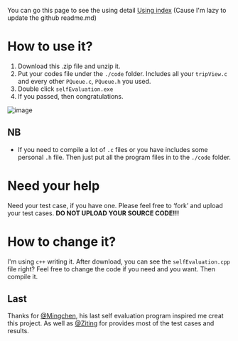 You can go this page to see the using detail [Using index](https://irradiated-edam-663.notion.site/readme-fe7d99f436364566882f7f904c10a43e) (Cause I'm lazy to update the github readme.md)

# How to use it?

1. Download this .zip file and unzip it.
2. Put your codes file under the `./code` folder. Includes all your `tripView.c` and every other `PQueue.c`, `PQueue.h` you used.
3. Double click `selfEvaluation.exe` 
4. If you passed, then congratulations.

![image](https://irradiated-edam-663.notion.site/image/https%3A%2F%2Fprod-files-secure.s3.us-west-2.amazonaws.com%2Fba4db526-e34a-4ea1-8afc-4393e69c357c%2Fd3c1f258-f1ca-4973-b17f-c5ebc27867ab%2FUntitled.png?table=block&id=7653d57b-3eab-45f0-bc97-e811e729b6f7&spaceId=ba4db526-e34a-4ea1-8afc-4393e69c357c&width=2000&userId=&cache=v2)

## NB

- If you need to compile a lot of `.c` files or you have includes some personal `.h` file. Then just put all the program files in to the `./code` folder.

# Need your help

Need your test case, if you have one. Please feel free to ‘fork’ and upload your test cases. **DO NOT UPLOAD YOUR SOURCE CODE!!!**

# How to change it?

I'm using `c++` writing it.  After download, you can see the `selfEvaluation.cpp` file right? Feel free to change the code if you need and you want. Then compile it.

## Last
Thanks for [@Mingchen](https://github.com/Maka314), his last self evaluation program inspired me creat this project. As well as [@Ziting](https://github.com/Lztmeow) for provides most of the test cases and results.
